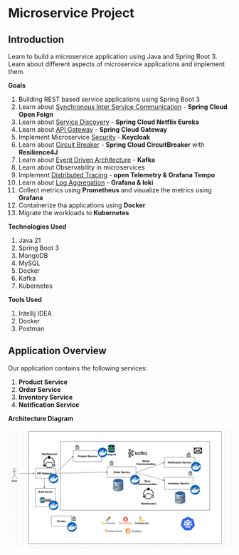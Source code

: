 # Microservice Project

## Introduction

Learn to build a microservice application using Java and Spring Boot 3. 
Learn about different aspects of microservice applications and implement them.

**Goals**
1. Building REST based service applications using Spring Boot 3
2. Learn about [Synchronous Inter Service Communication](https://microservices.io/patterns/communication-style/rpi.html) - **Spring Cloud Open Feign**
3. Learn about [Service Discovery](https://microservices.io/patterns/server-side-discovery.html) - **Spring Cloud Netflix Eureka**
4. Learn about [API Gateway](https://microservices.io/patterns/apigateway.html) - **Spring Cloud Gateway**
5. Implement Microservice [Security](https://microservices.io/patterns/security/access-token.html) - **Keycloak**
6. Learn about [Circuit Breaker](https://microservices.io/patterns/reliability/circuit-breaker.html) - **Spring Cloud CircuitBreaker** with **Resilience4J**
7. Learn about [Event Driven Architecture](https://microservices.io/patterns/data/event-driven-architecture.html) - **Kafka**
8. Learn about Observability in microservices
9. Implement [Distributed Tracing](https://microservices.io/patterns/observability/distributed-tracing.html) - **open Telemetry & Grafana Tempo**
10. Learn about [Log Aggregation](https://microservices.io/patterns/observability/application-logging.html) - **Grafana & loki**
11. Collect metrics using **Prometheus** and visualize the metrics using **Grafana**
12. Containerize tha applications using **Docker**
13. Migrate the workloads to **Kubernetes**

**Technologies Used**
1. Java 21
2. Spring Boot 3
3. MongoDB
4. MySQL
5. Docker
6. Kafka
7. Kubernetes

**Tools Used**

1. Intellij IDEA
2. Docker
3. Postman

## Application Overview

Our application contains the following services:
1. **Product Service**
2. **Order Service**
3. **Inventory Service**
4. **Notification Service**

**Architecture Diagram**

![](image.png)